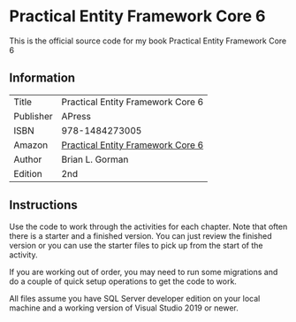 # Practical Entity Framework Core 6 

This is the official source code for my book Practical Entity Framework Core 6

## Information
| | |
|--|--|  
| Title | Practical Entity Framework Core 6 |  
| Publisher | APress |
| ISBN | 978-1484273005 |
| Amazon | [Practical Entity Framework Core 6]() |
| Author | Brian L. Gorman |
| Edition | 2nd |

## Instructions  

Use the code to work through the activities for each chapter. Note that often there is a starter and a finished version.  You can just review the finished version or you can use the starter files to pick up from the start of the activity.  

If you are working out of order, you may need to run some migrations and do a couple of quick setup operations to get the code to work.

All files assume you have SQL Server developer edition on your local machine and a working version of Visual Studio 2019 or newer.